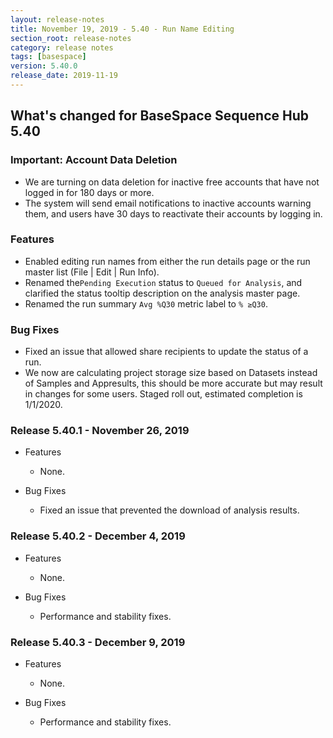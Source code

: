 ```yaml
---
layout: release-notes
title: November 19, 2019 - 5.40 - Run Name Editing
section_root: release-notes
category: release notes
tags: [basespace]
version: 5.40.0
release_date: 2019-11-19
---
```


## What's changed for BaseSpace Sequence Hub 5.40

### Important: Account Data Deletion

- We are turning on data deletion for inactive free accounts that have not logged in for 180 days or more.
- The system will send email notifications to inactive accounts warning them, and users have 30 days to reactivate their accounts by logging in. 

### Features
- Enabled editing run names from either the run details page or the run master list (File | Edit | Run Info).
- Renamed the``Pending Execution`` status to ``Queued for Analysis``, and clarified the status tooltip description on the analysis master page.
- Renamed the run summary ``Avg %Q30`` metric label to ``% ≥Q30``.

### Bug Fixes
- Fixed an issue that allowed share recipients to update the status of a run.
- We now are calculating project storage size based on Datasets instead of Samples and Appresults, this should be more accurate but may result in changes for some users. Staged roll out, estimated completion is 1/1/2020.

### Release 5.40.1 - November 26, 2019
- Features
  - None.

- Bug Fixes
  - Fixed an issue that prevented the download of analysis results.
  
### Release 5.40.2 - December 4, 2019
- Features
  - None.

- Bug Fixes
  - Performance and stability fixes.
  
### Release 5.40.3 - December 9, 2019
- Features
  - None.

- Bug Fixes
  - Performance and stability fixes.

